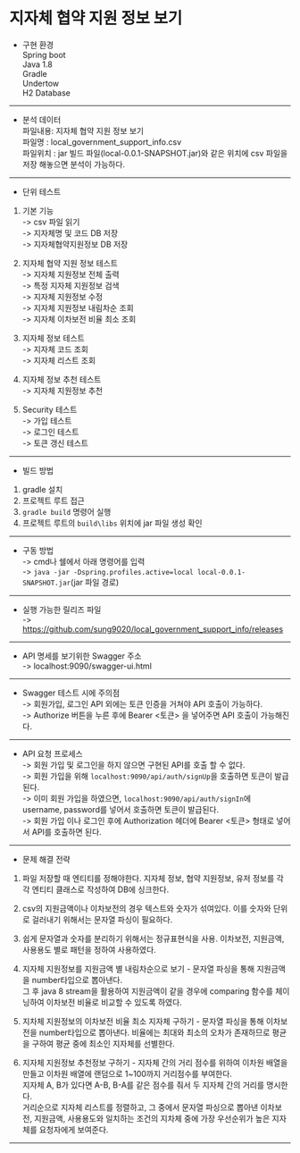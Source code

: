 # 지자체 협약 지원 정보 보기
 
- 구현 환경  
Spring boot    
Java 1.8  
Gradle  
Undertow  
H2 Database  

--- 

- 분석 데이터  
파일내용: 지자체 협약 지원 정보 보기  
파일명 : local_government_support_info.csv  
파일위치 : jar 빌드 파일(local-0.0.1-SNAPSHOT.jar)와 같은 위치에 csv 파일을 저장 해놓으면 분석이 가능하다.   

---

- 단위 테스트  
1. 기본 기능  
-> csv 파일 읽기  
-> 지자체명 및 코드 DB 저장  
-> 지자체협약지원정보 DB 저장  

2. 지자체 협약 지원 정보 테스트  
-> 지자체 지원정보 전체 출력  
-> 특정 지자체 지원정보 검색  
-> 지자체 지원정보 수정  
-> 지자체 지원정보 내림차순 조회  
-> 지자체 이차보전 비율 최소 조회  

3. 지자체 정보 테스트  
-> 지자체 코드 조회  
-> 지자체 리스트 조회  

4. 지자체 정보 추천 테스트  
-> 지자체 지원정보 추천  

5. Security 테스트  
-> 가입 테스트   
-> 로그인 테스트  
-> 토큰 갱신 테스트  

---  

- 빌드 방법  
1. gradle 설치  
2. 프로젝트 루트 접근  
3. `gradle build` 명령어 실행  
4. 프로젝트 루트의 `build\libs` 위치에 jar 파일 생성 확인  

---  

- 구동 방법  
-> cmd나 쉘에서 아래 명령어를 입력  
-> `java -jar -Dspring.profiles.active=local local-0.0.1-SNAPSHOT.jar`(jar 파일 경로)  

---  

- 실행 가능한 릴리즈 파일  
-> https://github.com/sung9020/local_government_support_info/releases 

---  

- API 명세를 보기위한 Swagger 주소  
-> localhost:9090/swagger-ui.html   

---  

- Swagger 테스트 시에 주의점  
-> 회원가입, 로그인 API 외에는 토큰 인증을 거쳐야 API 호출이 가능하다.  
-> Authorize 버튼을 누른 후에 Bearer <토큰> 을 넣어주면 API 호출이 가능해진다.  

---  

- API 요청 프로세스  
-> 회원 가입 및 로그인을 하지 않으면 구현된 API를 호출 할 수 없다.  
-> 회원 가입을 위해 `localhost:9090/api/auth/signUp`을 호출하면 토큰이 발급된다.  
-> 이미 회원 가입을 하였으면, `localhost:9090/api/auth/signIn`에 username, password를 넣어서 호출하면 토큰이 발급된다.  
-> 회원 가입 이나 로그인 후에 Authorization 헤더에 Bearer <토큰> 형태로 넣어서 API를 호출하면 된다.  

---  

- 문제 해결 전략   
1. 파일 저장할 때 엔티티를 정해야한다. 지자체 정보, 협약 지원정보, 유저 정보를 각각 엔티티 클래스로 작성하여 DB에 싱크한다.  

2. csv의 지원금액이나 이차보전의 경우 텍스트와 숫자가 섞여있다. 이를 숫자와 단위로 걸러내기 위해서는 문자열 파싱이 필요하다.  

3. 쉽게 문자열과 숫자를 분리하기 위해서는 정규표현식을 사용. 이차보전, 지원금액, 사용용도 별로 패턴을 정하여 사용하였다.

4. 지자체 지원정보를 지원금액 별 내림차순으로 보기 - 문자열 파싱을 통해 지원금액을 number타입으로 뽑아낸다.  
그 후 java 8 stream을 활용하여 지원금액이 같을 경우에 comparing 함수를 체이닝하여 이차보전 비율로 비교할 수 있도록 하였다.

5. 지차체 지원정보의 이차보전 비율 최소 지자체 구하기 - 문자열 파싱을 통해 이차보전을 number타입으로 뽑아낸다. 
비율에는 최대와 최소의 오차가 존재하므로 평균을 구하여 평균 중에 최소인 지자체를 선별한다. 

6. 지자체 지원정보 추천정보 구하기 - 지자체 간의 거리 점수를 위하여 이차원 배열을 만들고 이차원 배열에 랜덤으로 1~100까지 거리점수를 부여한다.  
지자체 A, B가 있다면 A-B, B-A를 같은 점수를 줘서 두 지자체 간의 거리를 명시한다.  
거리순으로 지자체 리스트를 정렬하고, 그 중에서 문자열 파싱으로 뽑아낸 이차보전, 지원금액, 사용용도와 일치하는 조건의 지차체 중에 가장 우선순위가 높은 지자체를 요청자에게 보여준다.   

---
